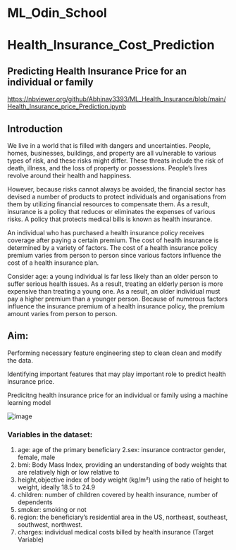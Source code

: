 # ML_Odin_School
# Health_Insurance_Cost_Prediction

##  Predicting Health Insurance Price for an individual or family

https://nbviewer.org/github/Abhinav3393/ML_Health_Insurance/blob/main/Health_Insurance_price_Prediction.ipynb

## Introduction
We live in a world that is filled with dangers and uncertainties. People, homes, businesses, buildings, and property are all vulnerable to various types of risk, and these risks might differ. These threats include the risk of death, illness, and the loss of property or possessions. People’s lives revolve around their health and happiness.

However, because risks cannot always be avoided, the financial sector has devised a number of products to protect individuals and organisations from them by utilizing financial resources to compensate them. As a result, insurance is a policy that reduces or eliminates the expenses of various risks. A policy that protects medical bills is known as health insurance.

An individual who has purchased a health insurance policy receives coverage after paying a certain premium. The cost of health insurance is determined by a variety of factors. The cost of a health insurance policy premium varies from person to person since various factors influence the cost of a health insurance plan.

Consider age: a young individual is far less likely than an older person to suffer serious health issues. As a result, treating an elderly person is more expensive than treating a young one. As a result, an older individual must pay a higher premium than a younger person. Because of numerous factors influence the insurance premium of a health insurance policy, the premium amount varies from person to person.

## Aim:
Performing necessary feature engineering step to clean clean and modify the data.

Identifying important features that may play important role to predict health insurance price.

Predicitng health insurance price for an individual or family using a machine learning model

![image](https://github.com/Abhinav3393/ML_Health_Insurance/assets/109345010/8cd24269-5113-4d68-9ce6-7ba7790b309a)

### Variables in the dataset:

 1. age: age of the primary beneficiary
 2.sex: insurance contractor gender, female, male
 3. bmi: Body Mass Index, providing an understanding of body weights that are relatively high or low relative to 
 4. height,objective index of body weight (kg/m²) using the ratio of height to weight, ideally 18.5 to 24.9
 5. children: number of children covered by health insurance, number of dependents
 6. smoker: smoking or not
 7. region: the beneficiary’s residential area in the US, northeast, southeast, southwest, northwest.
 8. charges: individual medical costs billed by health insurance (Target Variable)

